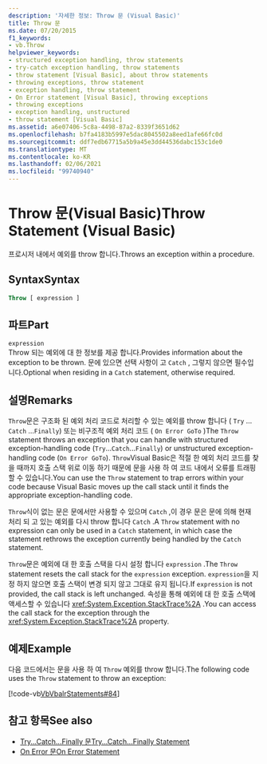 ```yaml
---
description: '자세한 정보: Throw 문 (Visual Basic)'
title: Throw 문
ms.date: 07/20/2015
f1_keywords:
- vb.Throw
helpviewer_keywords:
- structured exception handling, throw statements
- try-catch exception handling, throw statements
- throw statement [Visual Basic], about throw statements
- throwing exceptions, throw statement
- exception handling, throw statement
- On Error statement [Visual Basic], throwing exceptions
- throwing exceptions
- exception handling, unstructured
- throw statement [Visual Basic]
ms.assetid: a6e07406-5c8a-4498-87a2-8339f3651d62
ms.openlocfilehash: b7fa4183b5997e5dac8045502a8eed1afe66fc0d
ms.sourcegitcommit: ddf7edb67715a5b9a45e3dd44536dabc153c1de0
ms.translationtype: MT
ms.contentlocale: ko-KR
ms.lasthandoff: 02/06/2021
ms.locfileid: "99740940"
---
```

# <a name="throw-statement-visual-basic"></a><span data-ttu-id="0b353-103">Throw 문(Visual Basic)</span><span class="sxs-lookup"><span data-stu-id="0b353-103">Throw Statement (Visual Basic)</span></span>

<span data-ttu-id="0b353-104">프로시저 내에서 예외를 throw 합니다.</span><span class="sxs-lookup"><span data-stu-id="0b353-104">Throws an exception within a procedure.</span></span>

## <a name="syntax"></a><span data-ttu-id="0b353-105">Syntax</span><span class="sxs-lookup"><span data-stu-id="0b353-105">Syntax</span></span>

```vb
Throw [ expression ]
```

## <a name="part"></a><span data-ttu-id="0b353-106">파트</span><span class="sxs-lookup"><span data-stu-id="0b353-106">Part</span></span>

`expression`\
<span data-ttu-id="0b353-107">Throw 되는 예외에 대 한 정보를 제공 합니다.</span><span class="sxs-lookup"><span data-stu-id="0b353-107">Provides information about the exception to be thrown.</span></span> <span data-ttu-id="0b353-108">문에 있으면 선택 사항이 고 `Catch` , 그렇지 않으면 필수입니다.</span><span class="sxs-lookup"><span data-stu-id="0b353-108">Optional when residing in a `Catch` statement, otherwise required.</span></span>

## <a name="remarks"></a><span data-ttu-id="0b353-109">설명</span><span class="sxs-lookup"><span data-stu-id="0b353-109">Remarks</span></span>

<span data-ttu-id="0b353-110">`Throw`문은 구조화 된 예외 처리 코드로 처리할 수 있는 예외를 throw 합니다 ( `Try` ... `Catch` ...`Finally`) 또는 비구조적 예외 처리 코드 ( `On Error GoTo` )</span><span class="sxs-lookup"><span data-stu-id="0b353-110">The `Throw` statement throws an exception that you can handle with structured exception-handling code (`Try`...`Catch`...`Finally`) or unstructured exception-handling code (`On Error GoTo`).</span></span> <span data-ttu-id="0b353-111">`Throw`Visual Basic은 적절 한 예외 처리 코드를 찾을 때까지 호출 스택 위로 이동 하기 때문에 문을 사용 하 여 코드 내에서 오류를 트래핑할 수 있습니다.</span><span class="sxs-lookup"><span data-stu-id="0b353-111">You can use the `Throw` statement to trap errors within your code because Visual Basic moves up the call stack until it finds the appropriate exception-handling code.</span></span>

<span data-ttu-id="0b353-112">`Throw`식이 없는 문은 문에서만 사용할 수 있으며 `Catch` ,이 경우 문은 문에 의해 현재 처리 되 고 있는 예외를 다시 throw 합니다 `Catch` .</span><span class="sxs-lookup"><span data-stu-id="0b353-112">A `Throw` statement with no expression can only be used in a `Catch` statement, in which case the statement rethrows the exception currently being handled by the `Catch` statement.</span></span>

<span data-ttu-id="0b353-113">`Throw`문은 예외에 대 한 호출 스택을 다시 설정 합니다 `expression` .</span><span class="sxs-lookup"><span data-stu-id="0b353-113">The `Throw` statement resets the call stack for the `expression` exception.</span></span> <span data-ttu-id="0b353-114">`expression`을 지정 하지 않으면 호출 스택이 변경 되지 않고 그대로 유지 됩니다.</span><span class="sxs-lookup"><span data-stu-id="0b353-114">If `expression` is not provided, the call stack is left unchanged.</span></span> <span data-ttu-id="0b353-115">속성을 통해 예외에 대 한 호출 스택에 액세스할 수 있습니다 <xref:System.Exception.StackTrace%2A> .</span><span class="sxs-lookup"><span data-stu-id="0b353-115">You can access the call stack for the exception through the <xref:System.Exception.StackTrace%2A> property.</span></span>

## <a name="example"></a><span data-ttu-id="0b353-116">예제</span><span class="sxs-lookup"><span data-stu-id="0b353-116">Example</span></span>

<span data-ttu-id="0b353-117">다음 코드에서는 문을 사용 하 여 `Throw` 예외를 throw 합니다.</span><span class="sxs-lookup"><span data-stu-id="0b353-117">The following code uses the `Throw` statement to throw an exception:</span></span>

[!code-vb[VbVbalrStatements#84](~/samples/snippets/visualbasic/VS_Snippets_VBCSharp/VbVbalrStatements/VB/Class1.vb#84)]

## <a name="see-also"></a><span data-ttu-id="0b353-118">참고 항목</span><span class="sxs-lookup"><span data-stu-id="0b353-118">See also</span></span>

- [<span data-ttu-id="0b353-119">Try...Catch...Finally 문</span><span class="sxs-lookup"><span data-stu-id="0b353-119">Try...Catch...Finally Statement</span></span>](try-catch-finally-statement.md)
- [<span data-ttu-id="0b353-120">On Error 문</span><span class="sxs-lookup"><span data-stu-id="0b353-120">On Error Statement</span></span>](on-error-statement.md)
